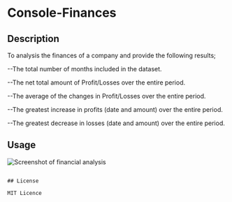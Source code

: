 # Console-Finances

## Description 
To analysis the finances of a company and provide the following results;

--The total number of months included in the dataset.

--The net total amount of Profit/Losses over the entire period.

--The average of the changes in Profit/Losses over the entire period.

--The greatest increase in profits (date and amount) over the entire period.

--The greatest decrease in losses (date and amount) over the entire period.

## Usage 


![Screenshot of financial analysis](../Console-Finances/images/Screenshot.png)
```

## License

MIT Licence
